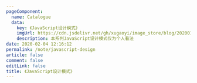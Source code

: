 ```yaml
---
pageComponent: 
  name: Catalogue
  data: 
    key: 《JavaScript设计模式》
    imgUrl: https://cdn.jsdelivr.net/gh/xugaoyi/image_store/blog/20200112120340.png
    description: 本系列JavaScript设计模式仅为个人看法
date: 2020-02-04 12:16:12
permalink: /note/javascript-design
article: false
comment: false
editLink: false
title: 《JavaScript设计模式》
---
```

